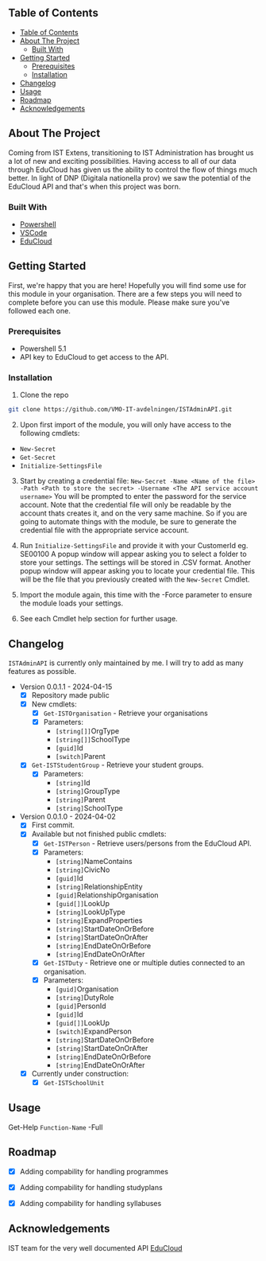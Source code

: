 <!-- TABLE OF CONTENTS -->
## Table of Contents

- [Table of Contents](#table-of-contents)
- [About The Project](#about-the-project)
  - [Built With](#built-with)
- [Getting Started](#getting-started)
  - [Prerequisites](#prerequisites)
  - [Installation](#installation)
- [Changelog](#changelog)
- [Usage](#usage)
- [Roadmap](#roadmap)
- [Acknowledgements](#acknowledgements)



<!-- ABOUT THE PROJECT -->
## About The Project
Coming from IST Extens, transitioning to IST Administration has brought us a lot of new and exciting possibilities.
Having access to all of our data through EduCloud has given us the ability to control the flow of things much better.
In light of DNP (Digitala nationella prov) we saw the potential of the EduCloud API and that's when this project was born.


### Built With

* [Powershell](https://docs.microsoft.com/en-us/powershell/)
* [VSCode](https://code.visualstudio.com/)
* [EduCloud](https://api.ist.com/ss12000v2-api/)


<!-- GETTING STARTED -->
## Getting Started

First, we're happy that you are here! Hopefully you will find some use for this module in your organisation.
There are a few steps you will need to complete before you can use this module.
Please make sure you've followed each one.

### Prerequisites

* Powershell 5.1
* API key to EduCloud to get access to the API.

### Installation

1. Clone the repo
```sh
git clone https://github.com/VMO-IT-avdelningen/ISTAdminAPI.git
```
2. Upon first import of the module, you will only have access to the following cmdlets:
- `New-Secret`
- `Get-Secret`
- `Initialize-SettingsFile`

3. Start by creating a credential file: 
`New-Secret -Name <Name of the file> -Path <Path to store the secret> -Username <The API service account username>`
You will be prompted to enter the password for the service account.
Note that the credential file will only be readable by the account thats creates it, and on the very same machine. So if you are going to automate things with the module, be sure to generate the credential file with the appropriate service account.

1. Run `Initialize-SettingsFile` and provide it with your CustomerId eg. SE00100
A popup window will appear asking you to select a folder to store your settings. The settings will be stored in .CSV format.
Another popup window will appear asking you to locate your credential file. This will be the file that you previously created with the `New-Secret` Cmdlet.

1. Import the module again, this time with the -Force parameter to ensure the module loads your settings.

2. See each Cmdlet help section for further usage.

## Changelog

`ISTAdminAPI` is currently only maintained by me. I will try to add as many features as possible.
- Version 0.0.1.1 - 2024-04-15
  - [x] Repository made public
  - [x] New cmdlets:
    - [x] `Get-ISTOrganisation` - Retrieve your organisations
    - [x] Parameters:
      - `[string[]]`OrgType
      - `[string[]]`SchoolType
      - `[guid]`Id
      - `[switch]`Parent
  - [x] `Get-ISTStudentGroup` - Retrieve your student groups.
    - [x] Parameters:
      - `[string]`Id
      - `[string]`GroupType
      - `[string]`Parent
      - `[string]`SchoolType
- Version 0.0.1.0 - 2024-04-02
  - [x] First commit.
  - [x] Available but not finished public cmdlets:
    - [x] `Get-ISTPerson` - Retrieve users/persons from the EduCloud API.
    - [x] Parameters: 
      - `[string]`NameContains
      - `[string]`CivicNo
      - `[guid]`Id
      - `[string]`RelationshipEntity
      - `[guid]`RelationshipOrganisation
      - `[guid[]]`LookUp
      - `[string]`LookUpType
      - `[string]`ExpandProperties
      - `[string]`StartDateOnOrBefore
      - `[string]`StartDateOnOrAfter
      - `[string]`EndDateOnOrBefore
      - `[string]`EndDateOnOrAfter
    - [x] `Get-ISTDuty` - Retrieve one or multiple duties connected to an organisation.
    - [x] Parameters: 
      - `[guid]`Organisation
      - `[string]`DutyRole
      - `[guid]`PersonId
      - `[guid]`Id
      - `[guid[]]`LookUp
      - `[switch]`ExpandPerson
      - `[string]`StartDateOnOrBefore
      - `[string]`StartDateOnOrAfter
      - `[string]`EndDateOnOrBefore
      - `[string]`EndDateOnOrAfter
  - [x] Currently under construction:
    - [x] `Get-ISTSchoolUnit`
<!-- USAGE EXAMPLES -->
## Usage

Get-Help `Function-Name` -Full


<!-- ROADMAP -->
## Roadmap

 - [x] Adding compability for handling programmes

 - [x] Adding compability for handling studyplans

 - [x] Adding compability for handling syllabuses


<!-- ACKNOWLEDGEMENTS -->
## Acknowledgements
IST team for the very well documented API [EduCloud](https://api.ist.com/ss12000v2-api/)